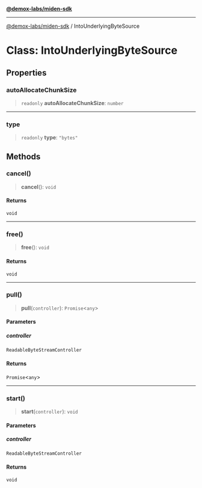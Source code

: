 [**@demox-labs/miden-sdk**](../README.md)

***

[@demox-labs/miden-sdk](../README.md) / IntoUnderlyingByteSource

# Class: IntoUnderlyingByteSource

## Properties

### autoAllocateChunkSize

> `readonly` **autoAllocateChunkSize**: `number`

***

### type

> `readonly` **type**: `"bytes"`

## Methods

### cancel()

> **cancel**(): `void`

#### Returns

`void`

***

### free()

> **free**(): `void`

#### Returns

`void`

***

### pull()

> **pull**(`controller`): `Promise`\<`any`\>

#### Parameters

##### controller

`ReadableByteStreamController`

#### Returns

`Promise`\<`any`\>

***

### start()

> **start**(`controller`): `void`

#### Parameters

##### controller

`ReadableByteStreamController`

#### Returns

`void`
